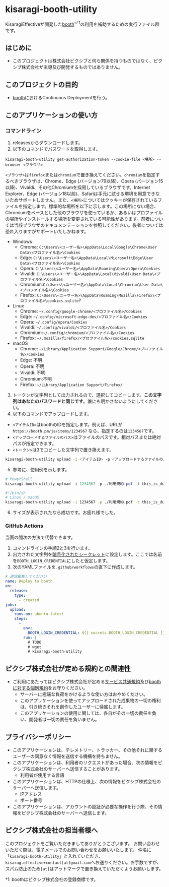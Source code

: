 # kisaragi-booth-utility
KisaragiEffectiveが開発した[booth][booth-top]™<sup>†1</sup>の利用を補助するための実行ファイル群です。

## はじめに
* このプロジェクトは株式会社ピクシブと何ら関係を持つものではなく、ピクシブ株式会社が主導及び開発するものではありません。

## このプロジェクトの目的
* [booth][booth-top]におけるContinuous Deploymentを行う。

## このアプリケーションの使い方
### コマンドライン
1. releasesからダウンロードします。
2. 以下のコマンドでパスワードを取得します。
```
kisaragi-booth-utility get-authorization-token --cookie-file <場所> --browser <ブラウザ>
```

`<ブラウザ>`は`firefox`または`chromium`で置き換えてください。`chromium`を指定するべきブラウザは、Chrome、Edge (バージョン79以降)、Opera (バージョン15以降)、Vivaldi、その他Chromiumを採用しているブラウザです。Internet Explorer、Edge (バージョン18以前)、Safariは手元に試せる環境を用意できないためサポートしません。また、`<場所>`についてはクッキーが保存されているファイルを指定します。標準的な場所を以下に示します。この場所にない場合、Chromiumをベースとした他のブラウザを使っているか、あるいはプロファイルの場所やインストールする場所を変更されている可能性があります。前者については当該ブラウザのドキュメンテーションを参照してください。後者については恐れ入りますがサポートいたしかねます。
* Windows
  * Chrome:  `C:\Users\<ユーザー名>\AppData\Local\Google\Chrome\User Data\<プロファイル名>\Cookies`
  * Edge:    `C:\Users\<ユーザー名>\AppData\Local\Microsoft\Edge\User Data\<プロファイル名>\Cookies`
  * Opera:   `C:\Users\<ユーザー名>\AppData\Roaming\Opera\Opera\Cookies`
  * Vivaldi: `C:\Users\<ユーザー名>\AppData\Local\Vivaldi\User Data\<プロファイル名>\Cookies`
  * Chromium:`C:\Users\<ユーザー名>\AppData\Local\Chromium\User Data\<プロファイル名>\Cookies`
  * Firefox: `C:\Users\<ユーザー名>\AppData\Roaming\Mozilla\Firefox\<プロファイル名>\cookies.sqlite`?
* Linux
  * Chrome:  `~/.config/google-chrome/<プロファイル名>/Cookies`
  * Edge:    `~/.config/microsoft-edge-dev/<プロファイル名>/Cookies`
  * Opera:   `~/.config/opera/Cookies`
  * Vivaldi: `~/.config/vivaldi/<プロファイル名>/Cookies`
  * Chromium:`~/.config/chromium/<プロファイル名>/Cookies`
  * Firefox: `~/.mozilla/firefox/<プロファイル名>/cookies.sqlite`
* macOS
  * Chrome:  `~/Library/Application Support/Google/Chrome/<プロファイル名>/Cookies`
  * Edge:    不明
  * Opera:   不明
  * Vivaldi: 不明
  * Chromium:不明
  * Firefox: `~/Library/Application Support/Firefox/`

3. トークンが文字列として出力されるので、選択してコピーします。**この文字列はあなたのパスワードと同じです**。誰にも明かさないようにしてください。
4. 以下のコマンドでアップロードします。
  * `<アイテムID>`はboothのIDを指定します。例えば、URLが `https://booth.pm/ja/items/1234567` なら、指定するのは`1234567`です。
  * `<アップロードするファイルのパス>`はファイルのパスです。相対パスまたは絶対パスが指定できます。
  * `<トークン>`は3でコピーした文字列で置き換えます。

```sh
kisaragi-booth-utility upload -i <アイテムID> -p <アップロードするファイルのパス> -t <トークン>
```

5. 参考に、使用例を示します。
```powershell
# PowerShell
kisaragi-booth-utility upload -i 1234567 -p ./利用規約.pdf -t this_is_dummy_token
```

```sh
#!/bin/sh
# Linux / macOS
kisaragi-booth-utility upload -i 1234567 -p ./利用規約.pdf -t this_is_dummy_token
```

6. サイズが表示されたなら成功です。お疲れ様でした。

### GitHub Actions
当面の間次の方法で代替できます。
1. コマンドラインの手順2と3を行います。
2. 出力された文字列を[暗号化されたシークレット](https://docs.github.com/ja/actions/security-guides/encrypted-secrets)に設定します。ここでは名前を`BOOTH_LOGIN_CREDENTIAL`にしたと仮定します。
3. 次のYAMLファイルを`.github/workflows`の直下に作成します。

```yml
# 適宜編集してください
name: Deploy to booth
on:
  release:
    type:
      - created
jobs:
  upload:
    runs-on: ubuntu-latest
    steps:
      -
        env:
          BOOTH_LOGIN_CREDENTIAL: ${{ secrets.BOOTH_LOGIN_CREDENTIAL }}
        run: |
          # TODO
          # wget 
          # kisaragi-booth-utility
```

## ピクシブ株式会社が定める規約との関連性
* ご利用にあたってはピクシブ株式会社が定める[サービス共通規約](https://policies.pixiv.net/)及び[boothに対する個別規約](https://policies.pixiv.net/#booth)をお守りください。
  * サーバーに極端な負荷をかけるような使い方はおやめください。
  * このアプリケーションを使ってアップロードされた成果物の一切の権利は、引き続きそれを創作したユーザーに帰属します。
  * このアプリケーションの使用に関しては、各自がその一切の責任を負い、開発者は一切の責任を負いません。

## プライバシーポリシー
* このアプリケーションは、テレメトリー、トラッカー、その他それに類するユーザーの同意なく情報を送信する機構を持ちません。
* このアプリケーションは、利用者のリクエストがあった場合、次の情報をピクシブ株式会社のサーバーへ送信することがあります。
  * 利用者が使用する言語
* このアプリケーションは、HTTPの仕様上、次の情報をピクシブ株式会社のサーバーへ送信します。
  * IPアドレス
  * ポート番号
* このアプリケーションは、アカウントの認証が必要な操作を行う際、その情報をピクシブ株式会社のサーバーへ送信します。

## ピクシブ株式会社の担当者様へ
このプロジェクトをご覧いただきましてありがとうございます。
お問い合わせいただく際は、電子メールでのお問い合わせをお願いいたします。
件名に「`kisaragi-booth-utility`」と入れていただき、`kisarag.effective+contact[at]gmail.com`へお送りください。お手数ですが、スパム防止のため`[at]`はアットマークで置き換えていただくようお願いします。

†1: boothはピクシブ株式会社の登録商標です。

[booth-top]: https://booth.pm/
